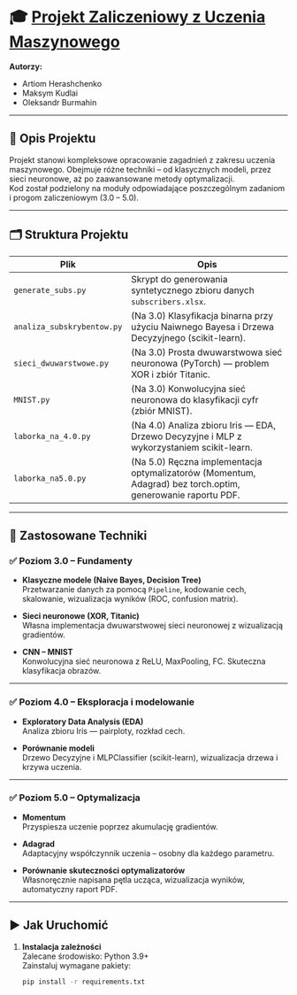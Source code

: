 # 🎓 [Projekt Zaliczeniowy z Uczenia Maszynowego](https://github.com/makson09K/ML)

**Autorzy:**  
- Artiom Herashchenko  
- Maksym Kudlai  
- Oleksandr Burmahin  

---

## 📌 Opis Projektu



Projekt stanowi kompleksowe opracowanie zagadnień z zakresu uczenia maszynowego. Obejmuje różne techniki – od klasycznych modeli, przez sieci neuronowe, aż po zaawansowane metody optymalizacji.  
Kod został podzielony na moduły odpowiadające poszczególnym zadaniom i progom zaliczeniowym (3.0 – 5.0).

---

## 🗂️ Struktura Projektu

| Plik | Opis |
|------|------|
| `generate_subs.py` | Skrypt do generowania syntetycznego zbioru danych `subscribers.xlsx`. |
| `analiza_subskrybentow.py` | (Na 3.0) Klasyfikacja binarna przy użyciu Naiwnego Bayesa i Drzewa Decyzyjnego (scikit-learn). |
| `sieci_dwuwarstwowe.py` | (Na 3.0) Prosta dwuwarstwowa sieć neuronowa (PyTorch) — problem XOR i zbiór Titanic. |
| `MNIST.py` | (Na 3.0) Konwolucyjna sieć neuronowa do klasyfikacji cyfr (zbiór MNIST). |
| `laborka_na_4.0.py` | (Na 4.0) Analiza zbioru Iris — EDA, Drzewo Decyzyjne i MLP z wykorzystaniem scikit-learn. |
| `laborka_na5.0.py` | (Na 5.0) Ręczna implementacja optymalizatorów (Momentum, Adagrad) bez torch.optim, generowanie raportu PDF. |

---

## 🧠 Zastosowane Techniki

### ✅ Poziom 3.0 – Fundamenty

- **Klasyczne modele (Naive Bayes, Decision Tree)**  
  Przetwarzanie danych za pomocą `Pipeline`, kodowanie cech, skalowanie, wizualizacja wyników (ROC, confusion matrix).

- **Sieci neuronowe (XOR, Titanic)**  
  Własna implementacja dwuwarstwowej sieci neuronowej z wizualizacją gradientów.

- **CNN – MNIST**  
  Konwolucyjna sieć neuronowa z ReLU, MaxPooling, FC. Skuteczna klasyfikacja obrazów.

---

### ✅ Poziom 4.0 – Eksploracja i modelowanie

- **Exploratory Data Analysis (EDA)**  
  Analiza zbioru Iris — pairploty, rozkład cech.

- **Porównanie modeli**  
  Drzewo Decyzyjne i MLPClassifier (scikit-learn), wizualizacja drzewa i krzywa uczenia.

---

### ✅ Poziom 5.0 – Optymalizacja

- **Momentum**  
  Przyspiesza uczenie poprzez akumulację gradientów.

- **Adagrad**  
  Adaptacyjny współczynnik uczenia – osobny dla każdego parametru.

- **Porównanie skuteczności optymalizatorów**  
  Własnoręcznie napisana pętla ucząca, wizualizacja wyników, automatyczny raport PDF.

---

## ▶️ Jak Uruchomić

1. **Instalacja zależności**  
   Zalecane środowisko: Python 3.9+  
   Zainstaluj wymagane pakiety:

   ```bash
   pip install -r requirements.txt
